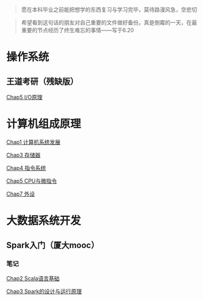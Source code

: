 >愿在本科毕业之前能把想学的东西复习与学习完毕，莫待路漫风急，空悲切

>希望看到这句话的朋友对自己重要的文件做好备份。真是倒霉的一天，在最重要的节点经历了终生难忘的事情——写于6.20


# 操作系统

## 王道考研（残缺版）

[Chap5 I/O原理](./操作系统/Chap1.md)

# 计算机组成原理

[Chap1 计算机系统发展](./计算机组成原理/Chap1.md)

[Chap3 存储器](./计算机组成原理/Chap3.md)

[Chap4 指令系统](./计算机组成原理/Chap4.md)

[Chap5 CPU与微指令](./计算机组成原理/Chap5.md)

[Chap7 外设](./计算机组成原理/Chap7.md)

# 大数据系统开发

## Spark入门（厦大mooc）

### 笔记

[Chap2 Scala语言基础](./大数据系统开发/Chap2.md)

[Chap3 Spark的设计与运行原理](./大数据系统开发/Chap3.md)














